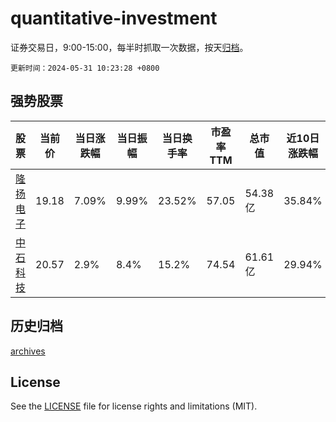 # quantitative-investment

证券交易日，9:00-15:00，每半时抓取一次数据，按天[归档](archives)。

`更新时间：2024-05-31 10:23:28 +0800`

## 强势股票

|股票|当前价|当日涨跌幅|当日振幅|当日换手率|市盈率TTM|总市值|近10日涨跌幅|
|----|----|----|----|----|----|----|----|
|[隆扬电子](https://xueqiu.com/S/SZ301389)|19.18|7.09%|9.99%|23.52%|57.05|54.38亿|35.84%|
|[中石科技](https://xueqiu.com/S/SZ300684)|20.57|2.9%|8.4%|15.2%|74.54|61.61亿|29.94%|

## 历史归档

[archives](archives)

## License

See the [LICENSE](LICENSE) file for license rights and limitations (MIT).